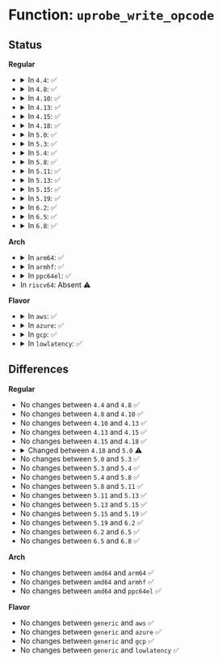 # Function: <code>uprobe_write_opcode</code>

## Status
<b>Regular</b>
<ul>
<li>
<details>
<summary>In <code>4.4</code>: ✅</summary>

```c
int uprobe_write_opcode(struct mm_struct *mm, long unsigned int vaddr, uprobe_opcode_t opcode);
```

**Collision:** Unique Global

**Inline:** No

**Transformation:** False

**Instances:**

```
In kernel/events/uprobes.c (ffffffff81187530)
Location: kernel/events/uprobes.c:292
Inline: False
Direct callers:
  - kernel/events/uprobes.c:set_swbp
  - kernel/events/uprobes.c:set_orig_insn
```
**Symbols:**

```
ffffffff81187530-ffffffff811879ec: uprobe_write_opcode (STB_GLOBAL)
```
</details>
</li>
<li>
<details>
<summary>In <code>4.8</code>: ✅</summary>

```c
int uprobe_write_opcode(struct mm_struct *mm, long unsigned int vaddr, uprobe_opcode_t opcode);
```

**Collision:** Unique Global

**Inline:** No

**Transformation:** False

**Instances:**

```
In kernel/events/uprobes.c (ffffffff81199ad0)
Location: kernel/events/uprobes.c:294
Inline: False
Direct callers:
  - kernel/events/uprobes.c:set_orig_insn
  - kernel/events/uprobes.c:set_swbp
```
**Symbols:**

```
ffffffff81199ad0-ffffffff8119a09f: uprobe_write_opcode (STB_GLOBAL)
```
</details>
</li>
<li>
<details>
<summary>In <code>4.10</code>: ✅</summary>

```c
int uprobe_write_opcode(struct mm_struct *mm, long unsigned int vaddr, uprobe_opcode_t opcode);
```

**Collision:** Unique Global

**Inline:** No

**Transformation:** False

**Instances:**

```
In kernel/events/uprobes.c (ffffffff811a9220)
Location: kernel/events/uprobes.c:294
Inline: False
Direct callers:
  - kernel/events/uprobes.c:set_orig_insn
  - kernel/events/uprobes.c:set_swbp
```
**Symbols:**

```
ffffffff811a9220-ffffffff811a980c: uprobe_write_opcode (STB_GLOBAL)
```
</details>
</li>
<li>
<details>
<summary>In <code>4.13</code>: ✅</summary>

```c
int uprobe_write_opcode(struct mm_struct *mm, long unsigned int vaddr, uprobe_opcode_t opcode);
```

**Collision:** Unique Global

**Inline:** No

**Transformation:** False

**Instances:**

```
In kernel/events/uprobes.c (ffffffff811b0790)
Location: kernel/events/uprobes.c:302
Inline: False
Direct callers:
  - kernel/events/uprobes.c:set_orig_insn
  - kernel/events/uprobes.c:set_swbp
```
**Symbols:**

```
ffffffff811b0790-ffffffff811b0caf: uprobe_write_opcode (STB_GLOBAL)
```
</details>
</li>
<li>
<details>
<summary>In <code>4.15</code>: ✅</summary>

```c
int uprobe_write_opcode(struct mm_struct *mm, long unsigned int vaddr, uprobe_opcode_t opcode);
```

**Collision:** Unique Global

**Inline:** No

**Transformation:** False

**Instances:**

```
In kernel/events/uprobes.c (ffffffff811c42a0)
Location: kernel/events/uprobes.c:302
Inline: False
Direct callers:
  - kernel/events/uprobes.c:set_orig_insn
  - kernel/events/uprobes.c:set_swbp
```
**Symbols:**

```
ffffffff811c42a0-ffffffff811c4837: uprobe_write_opcode (STB_GLOBAL)
```
</details>
</li>
<li>
<details>
<summary>In <code>4.18</code>: ✅</summary>

```c
int uprobe_write_opcode(struct mm_struct *mm, long unsigned int vaddr, uprobe_opcode_t opcode);
```

**Collision:** Unique Global

**Inline:** No

**Transformation:** False

**Instances:**

```
In kernel/events/uprobes.c (ffffffff811e47b0)
Location: kernel/events/uprobes.c:302
Inline: False
Direct callers:
  - kernel/events/uprobes.c:set_orig_insn
  - kernel/events/uprobes.c:set_swbp
```
**Symbols:**

```
ffffffff811e47b0-ffffffff811e4d7b: uprobe_write_opcode (STB_GLOBAL)
```
</details>
</li>
<li>
<details>
<summary>In <code>5.0</code>: ✅</summary>

```c
int uprobe_write_opcode(struct arch_uprobe *auprobe, struct mm_struct *mm, long unsigned int vaddr, uprobe_opcode_t opcode);
```

**Collision:** Unique Global

**Inline:** No

**Transformation:** False

**Instances:**

```
In kernel/events/uprobes.c (ffffffff811f5600)
Location: kernel/events/uprobes.c:472
Inline: False
Direct callers:
  - kernel/events/uprobes.c:set_orig_insn
  - kernel/events/uprobes.c:set_swbp
```
**Symbols:**

```
ffffffff811f5600-ffffffff811f5929: uprobe_write_opcode (STB_GLOBAL)
```
</details>
</li>
<li>
<details>
<summary>In <code>5.3</code>: ✅</summary>

```c
int uprobe_write_opcode(struct arch_uprobe *auprobe, struct mm_struct *mm, long unsigned int vaddr, uprobe_opcode_t opcode);
```

**Collision:** Unique Global

**Inline:** No

**Transformation:** False

**Instances:**

```
In kernel/events/uprobes.c (ffffffff8120d370)
Location: kernel/events/uprobes.c:460
Inline: False
Direct callers:
  - kernel/events/uprobes.c:set_orig_insn
  - kernel/events/uprobes.c:set_swbp
```
**Symbols:**

```
ffffffff8120d370-ffffffff8120d6af: uprobe_write_opcode (STB_GLOBAL)
```
</details>
</li>
<li>
<details>
<summary>In <code>5.4</code>: ✅</summary>

```c
int uprobe_write_opcode(struct arch_uprobe *auprobe, struct mm_struct *mm, long unsigned int vaddr, uprobe_opcode_t opcode);
```

**Collision:** Unique Global

**Inline:** No

**Transformation:** False

**Instances:**

```
In kernel/events/uprobes.c (ffffffff8121a700)
Location: kernel/events/uprobes.c:469
Inline: False
Direct callers:
  - kernel/events/uprobes.c:set_orig_insn
  - kernel/events/uprobes.c:set_swbp
```
**Symbols:**

```
ffffffff8121a700-ffffffff8121acd4: uprobe_write_opcode (STB_GLOBAL)
```
</details>
</li>
<li>
<details>
<summary>In <code>5.8</code>: ✅</summary>

```c
int uprobe_write_opcode(struct arch_uprobe *auprobe, struct mm_struct *mm, long unsigned int vaddr, uprobe_opcode_t opcode);
```

**Collision:** Unique Global

**Inline:** No

**Transformation:** False

**Instances:**

```
In kernel/events/uprobes.c (ffffffff81247120)
Location: kernel/events/uprobes.c:463
Inline: False
Direct callers:
  - kernel/events/uprobes.c:set_orig_insn
  - kernel/events/uprobes.c:set_swbp
```
**Symbols:**

```
ffffffff81247120-ffffffff812476f8: uprobe_write_opcode (STB_GLOBAL)
```
</details>
</li>
<li>
<details>
<summary>In <code>5.11</code>: ✅</summary>

```c
int uprobe_write_opcode(struct arch_uprobe *auprobe, struct mm_struct *mm, long unsigned int vaddr, uprobe_opcode_t opcode);
```

**Collision:** Unique Global

**Inline:** No

**Transformation:** False

**Instances:**

```
In kernel/events/uprobes.c (ffffffff812517a0)
Location: kernel/events/uprobes.c:463
Inline: False
Direct callers:
  - kernel/events/uprobes.c:set_orig_insn
  - kernel/events/uprobes.c:set_swbp
```
**Symbols:**

```
ffffffff812517a0-ffffffff81251d68: uprobe_write_opcode (STB_GLOBAL)
```
</details>
</li>
<li>
<details>
<summary>In <code>5.13</code>: ✅</summary>

```c
int uprobe_write_opcode(struct arch_uprobe *auprobe, struct mm_struct *mm, long unsigned int vaddr, uprobe_opcode_t opcode);
```

**Collision:** Unique Global

**Inline:** No

**Transformation:** False

**Instances:**

```
In kernel/events/uprobes.c (ffffffff812555f0)
Location: kernel/events/uprobes.c:463
Inline: False
Direct callers:
  - kernel/events/uprobes.c:set_orig_insn
  - kernel/events/uprobes.c:set_swbp
```
**Symbols:**

```
ffffffff812555f0-ffffffff81255baa: uprobe_write_opcode (STB_GLOBAL)
```
</details>
</li>
<li>
<details>
<summary>In <code>5.15</code>: ✅</summary>

```c
int uprobe_write_opcode(struct arch_uprobe *auprobe, struct mm_struct *mm, long unsigned int vaddr, uprobe_opcode_t opcode);
```

**Collision:** Unique Global

**Inline:** No

**Transformation:** False

**Instances:**

```
In kernel/events/uprobes.c (ffffffff812912a0)
Location: kernel/events/uprobes.c:464
Inline: False
Direct callers:
  - kernel/events/uprobes.c:set_orig_insn
  - kernel/events/uprobes.c:set_swbp
```
**Symbols:**

```
ffffffff812912a0-ffffffff81291857: uprobe_write_opcode (STB_GLOBAL)
```
</details>
</li>
<li>
<details>
<summary>In <code>5.19</code>: ✅</summary>

```c
int uprobe_write_opcode(struct arch_uprobe *auprobe, struct mm_struct *mm, long unsigned int vaddr, uprobe_opcode_t opcode);
```

**Collision:** Unique Global

**Inline:** No

**Transformation:** False

**Instances:**

```
In kernel/events/uprobes.c (ffffffff812e6860)
Location: kernel/events/uprobes.c:458
Inline: False
Direct callers:
  - kernel/events/uprobes.c:set_orig_insn
  - kernel/events/uprobes.c:set_swbp
```
**Symbols:**

```
ffffffff812e6860-ffffffff812e6fb2: uprobe_write_opcode (STB_GLOBAL)
```
</details>
</li>
<li>
<details>
<summary>In <code>6.2</code>: ✅</summary>

```c
int uprobe_write_opcode(struct arch_uprobe *auprobe, struct mm_struct *mm, long unsigned int vaddr, uprobe_opcode_t opcode);
```

**Collision:** Unique Global

**Inline:** No

**Transformation:** False

**Instances:**

```
In kernel/events/uprobes.c (ffffffff81350350)
Location: kernel/events/uprobes.c:461
Inline: False
Direct callers:
  - kernel/events/uprobes.c:set_orig_insn
  - kernel/events/uprobes.c:set_swbp
```
**Symbols:**

```
ffffffff81350350-ffffffff81350a94: uprobe_write_opcode (STB_GLOBAL)
```
</details>
</li>
<li>
<details>
<summary>In <code>6.5</code>: ✅</summary>

```c
int uprobe_write_opcode(struct arch_uprobe *auprobe, struct mm_struct *mm, long unsigned int vaddr, uprobe_opcode_t opcode);
```

**Collision:** Unique Global

**Inline:** No

**Transformation:** False

**Instances:**

```
In kernel/events/uprobes.c (ffffffff81381550)
Location: kernel/events/uprobes.c:459
Inline: False
Direct callers:
  - kernel/events/uprobes.c:set_orig_insn
  - kernel/events/uprobes.c:set_swbp
```
**Symbols:**

```
ffffffff81381550-ffffffff81381cfd: uprobe_write_opcode (STB_GLOBAL)
```
</details>
</li>
<li>
<details>
<summary>In <code>6.8</code>: ✅</summary>

```c
int uprobe_write_opcode(struct arch_uprobe *auprobe, struct mm_struct *mm, long unsigned int vaddr, uprobe_opcode_t opcode);
```

**Collision:** Unique Global

**Inline:** No

**Transformation:** False

**Instances:**

```
In kernel/events/uprobes.c (ffffffff813aa8f0)
Location: kernel/events/uprobes.c:459
Inline: False
Direct callers:
  - kernel/events/uprobes.c:set_orig_insn
  - kernel/events/uprobes.c:set_swbp
```
**Symbols:**

```
ffffffff813aa8f0-ffffffff813ab0d2: uprobe_write_opcode (STB_GLOBAL)
```
</details>
</li>
</ul>
<b>Arch</b>
<ul>
<li>
<details>
<summary>In <code>arm64</code>: ✅</summary>

```c
int uprobe_write_opcode(struct arch_uprobe *auprobe, struct mm_struct *mm, long unsigned int vaddr, uprobe_opcode_t opcode);
```

**Collision:** Unique Global

**Inline:** No

**Transformation:** False

**Instances:**

```
In kernel/events/uprobes.c (ffff8000102a5b58)
Location: kernel/events/uprobes.c:469
Inline: False
Direct callers:
  - kernel/events/uprobes.c:set_orig_insn
  - kernel/events/uprobes.c:set_swbp
```
**Symbols:**

```
ffff8000102a5b58-ffff8000102a6044: uprobe_write_opcode (STB_GLOBAL)
```
</details>
</li>
<li>
<details>
<summary>In <code>armhf</code>: ✅</summary>

```c
int uprobe_write_opcode(struct arch_uprobe *auprobe, struct mm_struct *mm, long unsigned int vaddr, uprobe_opcode_t opcode);
```

**Collision:** Unique Global

**Inline:** No

**Transformation:** False

**Instances:**

```
In kernel/events/uprobes.c (c04d4d38)
Location: kernel/events/uprobes.c:469
Inline: False
Direct callers:
  - arch/arm/probes/uprobes/core.c:set_swbp
  - kernel/events/uprobes.c:set_orig_insn
  - kernel/events/uprobes.c:set_swbp
```
**Symbols:**

```
c04d4d38-c04d5218: uprobe_write_opcode (STB_GLOBAL)
```
</details>
</li>
<li>
<details>
<summary>In <code>ppc64el</code>: ✅</summary>

```c
int uprobe_write_opcode(struct arch_uprobe *auprobe, struct mm_struct *mm, long unsigned int vaddr, uprobe_opcode_t opcode);
```

**Collision:** Unique Global

**Inline:** No

**Transformation:** False

**Instances:**

```
In kernel/events/uprobes.c (c000000000358a60)
Location: kernel/events/uprobes.c:469
Inline: False
Direct callers:
  - kernel/events/uprobes.c:set_orig_insn
  - kernel/events/uprobes.c:set_swbp
```
**Symbols:**

```
c000000000358a60-c0000000003591fc: uprobe_write_opcode (STB_GLOBAL)
```
</details>
</li>
<li>
In <code>riscv64</code>: Absent ⚠️
</li>
</ul>
<b>Flavor</b>
<ul>
<li>
<details>
<summary>In <code>aws</code>: ✅</summary>

```c
int uprobe_write_opcode(struct arch_uprobe *auprobe, struct mm_struct *mm, long unsigned int vaddr, uprobe_opcode_t opcode);
```

**Collision:** Unique Global

**Inline:** No

**Transformation:** False

**Instances:**

```
In kernel/events/uprobes.c (ffffffff81212d50)
Location: kernel/events/uprobes.c:469
Inline: False
Direct callers:
  - kernel/events/uprobes.c:set_orig_insn
  - kernel/events/uprobes.c:set_swbp
```
**Symbols:**

```
ffffffff81212d50-ffffffff81213324: uprobe_write_opcode (STB_GLOBAL)
```
</details>
</li>
<li>
<details>
<summary>In <code>azure</code>: ✅</summary>

```c
int uprobe_write_opcode(struct arch_uprobe *auprobe, struct mm_struct *mm, long unsigned int vaddr, uprobe_opcode_t opcode);
```

**Collision:** Unique Global

**Inline:** No

**Transformation:** False

**Instances:**

```
In kernel/events/uprobes.c (ffffffff81205ac0)
Location: kernel/events/uprobes.c:469
Inline: False
Direct callers:
  - kernel/events/uprobes.c:set_orig_insn
  - kernel/events/uprobes.c:set_swbp
```
**Symbols:**

```
ffffffff81205ac0-ffffffff81206094: uprobe_write_opcode (STB_GLOBAL)
```
</details>
</li>
<li>
<details>
<summary>In <code>gcp</code>: ✅</summary>

```c
int uprobe_write_opcode(struct arch_uprobe *auprobe, struct mm_struct *mm, long unsigned int vaddr, uprobe_opcode_t opcode);
```

**Collision:** Unique Global

**Inline:** No

**Transformation:** False

**Instances:**

```
In kernel/events/uprobes.c (ffffffff81210af0)
Location: kernel/events/uprobes.c:469
Inline: False
Direct callers:
  - kernel/events/uprobes.c:set_orig_insn
  - kernel/events/uprobes.c:set_swbp
```
**Symbols:**

```
ffffffff81210af0-ffffffff812110c4: uprobe_write_opcode (STB_GLOBAL)
```
</details>
</li>
<li>
<details>
<summary>In <code>lowlatency</code>: ✅</summary>

```c
int uprobe_write_opcode(struct arch_uprobe *auprobe, struct mm_struct *mm, long unsigned int vaddr, uprobe_opcode_t opcode);
```

**Collision:** Unique Global

**Inline:** No

**Transformation:** False

**Instances:**

```
In kernel/events/uprobes.c (ffffffff8121fa00)
Location: kernel/events/uprobes.c:469
Inline: False
Direct callers:
  - kernel/events/uprobes.c:set_orig_insn
  - kernel/events/uprobes.c:set_swbp
```
**Symbols:**

```
ffffffff8121fa00-ffffffff8122001d: uprobe_write_opcode (STB_GLOBAL)
```
</details>
</li>
</ul>

## Differences
<b>Regular</b>
<ul>
<li>
No changes between <code>4.4</code> and <code>4.8</code> ✅
</li>
<li>
No changes between <code>4.8</code> and <code>4.10</code> ✅
</li>
<li>
No changes between <code>4.10</code> and <code>4.13</code> ✅
</li>
<li>
No changes between <code>4.13</code> and <code>4.15</code> ✅
</li>
<li>
No changes between <code>4.15</code> and <code>4.18</code> ✅
</li>
<li>
<details>
<summary>Changed between <code>4.18</code> and <code>5.0</code> ⚠️</summary>
<ul>
<li>
<b>Param added. </b>
<code>struct arch_uprobe *auprobe</code>
</li>
<li>
<b>Param reordered. </b>
<code>mm, vaddr, opcode</code> ➡️ <code>auprobe, mm, vaddr, opcode</code>
</li>
</ul>
</details>
</li>
<li>
No changes between <code>5.0</code> and <code>5.3</code> ✅
</li>
<li>
No changes between <code>5.3</code> and <code>5.4</code> ✅
</li>
<li>
No changes between <code>5.4</code> and <code>5.8</code> ✅
</li>
<li>
No changes between <code>5.8</code> and <code>5.11</code> ✅
</li>
<li>
No changes between <code>5.11</code> and <code>5.13</code> ✅
</li>
<li>
No changes between <code>5.13</code> and <code>5.15</code> ✅
</li>
<li>
No changes between <code>5.15</code> and <code>5.19</code> ✅
</li>
<li>
No changes between <code>5.19</code> and <code>6.2</code> ✅
</li>
<li>
No changes between <code>6.2</code> and <code>6.5</code> ✅
</li>
<li>
No changes between <code>6.5</code> and <code>6.8</code> ✅
</li>
</ul>
<b>Arch</b>
<ul>
<li>
No changes between <code>amd64</code> and <code>arm64</code> ✅
</li>
<li>
No changes between <code>amd64</code> and <code>armhf</code> ✅
</li>
<li>
No changes between <code>amd64</code> and <code>ppc64el</code> ✅
</li>
</ul>
<b>Flavor</b>
<ul>
<li>
No changes between <code>generic</code> and <code>aws</code> ✅
</li>
<li>
No changes between <code>generic</code> and <code>azure</code> ✅
</li>
<li>
No changes between <code>generic</code> and <code>gcp</code> ✅
</li>
<li>
No changes between <code>generic</code> and <code>lowlatency</code> ✅
</li>
</ul>
